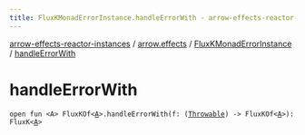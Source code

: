 ```yaml
---
title: FluxKMonadErrorInstance.handleErrorWith - arrow-effects-reactor-instances
---
```


[arrow-effects-reactor-instances](../../index.html) / [arrow.effects](../index.html) / [FluxKMonadErrorInstance](index.html) / [handleErrorWith](./handle-error-with.html)

# handleErrorWith

`open fun <A> FluxKOf<`[`A`](handle-error-with.html#A)`>.handleErrorWith(f: (`[`Throwable`](https://kotlinlang.org/api/latest/jvm/stdlib/kotlin/-throwable/index.html)`) -> FluxKOf<`[`A`](handle-error-with.html#A)`>): FluxK<`[`A`](handle-error-with.html#A)`>`